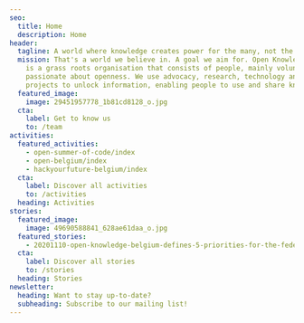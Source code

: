 ```yaml
---
seo:
  title: Home
  description: Home
header:
  tagline: A world where knowledge creates power for the many, not the few
  mission: That's a world we believe in. A goal we aim for. Open Knowledge Belgium
    is a grass roots organisation that consists of people, mainly volunteers,
    passionate about openness. We use advocacy, research, technology and
    projects to unlock information, enabling people to use and share knowledge.
  featured_image:
    image: 29451957778_1b81cd8128_o.jpg
  cta:
    label: Get to know us
    to: /team
activities:
  featured_activities:
    - open-summer-of-code/index
    - open-belgium/index
    - hackyourfuture-belgium/index
  cta:
    label: Discover all activities
    to: /activities
  heading: Activities
stories:
  featured_image:
    image: 49690588841_628ae61daa_o.jpg
  featured_stories:
    - 20201110-open-knowledge-belgium-defines-5-priorities-for-the-federal-digital-agenda/index
  cta:
    label: Discover all stories
    to: /stories
  heading: Stories
newsletter:
  heading: Want to stay up-to-date?
  subheading: Subscribe to our mailing list!
---
```

